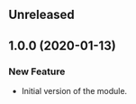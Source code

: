 <!-- Learn how to maintain this file at https://github.com/WordPress/gutenberg/tree/master/packages#maintaining-changelogs. -->

## Unreleased

## 1.0.0 (2020-01-13)

### New Feature

- Initial version of the module.

